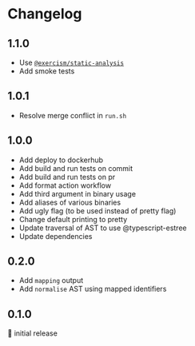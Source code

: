 # Changelog

## 1.1.0

- Use [`@exercism/static-analysis`](https://github.com/SleeplessByte/exercism-static-analysis)
- Add smoke tests

## 1.0.1

- Resolve merge conflict in `run.sh`

## 1.0.0

- Add deploy to dockerhub
- Add build and run tests on commit
- Add build and run tests on pr
- Add format action workflow
- Add third argument in binary usage
- Add aliases of various binaries
- Add ugly flag (to be used instead of pretty flag)
- Change default printing to pretty
- Update traversal of AST to use @typescript-estree
- Update dependencies

## 0.2.0

- Add `mapping` output
- Add `normalise` AST using mapped identifiers

## 0.1.0

:baby: initial release
